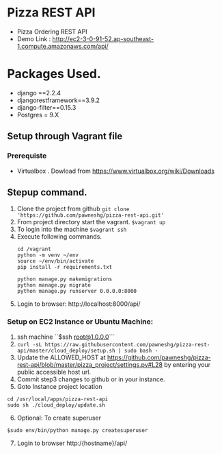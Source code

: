 # Pizza REST API

- Pizza Ordering REST API
- Demo Link : http://ec2-3-0-91-52.ap-southeast-1.compute.amazonaws.com/api/

# Packages Used.
- django ==2.2.4
- djangorestframework==3.9.2
- django-filter==0.15.3
- Postgres = 9.X

## Setup through Vagrant file
### Prerequiste
- Virtualbox . Dowload from https://www.virtualbox.org/wiki/Downloads
## Stepup command.
1. Clone the project from github
    ```git clone 'https://github.com/pawneshg/pizza-rest-api.git'```
2. From project directory start the vagrant.
    ```$vagrant up```
3. To login into the machine ```$vagrant ssh```
4. Execute following commands.
   ```
   cd /vagrant
   python -m venv ~/env
   source ~/env/bin/activate
   pip install -r requirements.txt
   
   python manage.py makemigrations
   python manage.py migrate
   python manage.py runserver 0.0.0.0:8000
   ```
5. Login to browser: http://localhost:8000/api/


### Setup on EC2 Instance or Ubuntu Machine:
1. ssh machine ``$ssh root@1.0.0.0```
2. ```curl -sL https://raw.githubusercontent.com/pawneshg/pizza-rest-api/master/cloud_deploy/setup.sh | sudo bash -```
3. Update the ALLOWED_HOST at https://github.com/pawneshg/pizza-rest-api/blob/master/pizza_project/settings.py#L28 by entering your public accessible host url.
4. Commit step3  changes to github or in your instance.
5. Goto Instance project location 
```
cd /usr/local/apps/pizza-rest-api
sudo sh ./cloud_deploy/update.sh
```
6. Optional: To create superuser
```
$sudo env/bin/python manage.py createsuperuser
```
7. Login to browser http:/{hostname}/api/
